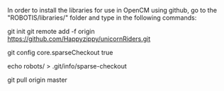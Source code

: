 In order to install the libraries for use in OpenCM using github, go to the "ROBOTIS/libraries/" folder and type in the following commands:

git init
git remote add -f origin https://github.com/Happyzippy/unicornRiders.git

git config core.sparseCheckout true

echo robots/<Library> > .git/info/sparse-checkout

git pull origin master